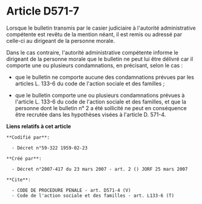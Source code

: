 # Article D571-7

Lorsque le bulletin transmis par le casier judiciaire à l'autorité administrative compétente est revêtu de la mention néant,
il est remis ou adressé par celle-ci au dirigeant de la personne morale.

Dans le cas contraire, l'autorité administrative compétente informe le dirigeant de la personne morale que le bulletin ne
peut lui être délivré car il comporte une ou plusieurs condamnations, en précisant, selon le cas :

- que le bulletin ne comporte aucune des condamnations prévues par les articles L. 133-6 du code de l'action sociale et des
familles ;

- que le bulletin comporte une ou plusieurs condamnations prévues à l'article L. 133-6 du code de l'action sociale et des
familles, et que la personne dont le bulletin n° 2 a été sollicité ne peut en conséquence être recrutée dans les hypothèses
visées à l'article D. 571-4.

**Liens relatifs à cet article**

	**Codifié par**:

	  - Décret n°59-322 1959-02-23

	**Créé par**:

	  - Décret n°2007-417 du 23 mars 2007 - art. 2 () JORF 25 mars 2007

	**Cite**:

	  - CODE DE PROCEDURE PENALE - art. D571-4 (V)
	  - Code de l'action sociale et des familles - art. L133-6 (T)
